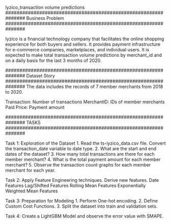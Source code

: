 Iyzico_transaction volume predictions
###############################################################
 Business Problem
###############################################################

 Iyzico is a financial technology company that facilitates the online shopping experience for both buyers and sellers.
 It provides payment infrastructure for e-commerce companies, marketplaces, and individual users.
 It is expected to make total transaction volume predictions by merchant_id and on a daily basis for the last 3 months of 2020.


###############################################################
 Dataset Story
###############################################################
 The data includes the records of 7 member merchants from 2018 to 2020.

 Transaction: Number of transactions
 MerchantID: IDs of member merchants
 Paid Price: Payment amount

###############################################################
 TASKS
###############################################################

 Task 1: Exploration of the Dataset
             1. Read the ts-iyzico_data.csv file. Convert the transaction_date variable to date type.
             2. What are the start and end dates of the dataset?
             3. How many total transactions are there for each member merchant?
             4. What is the total payment amount for each member merchant?
             5. Observe the transaction count graphs for each member merchant for each year.

 Task 2: Apply Feature Engineering techniques. Derive new features.
             Date Features
             Lag/Shifted Features
             Rolling Mean Features
             Exponentially Weighted Mean Features

 Task 3: Preparation for Modeling
             1. Perform One-hot encoding.
             2. Define Custom Cost Functions.
             3. Split the dataset into train and validation sets.

 Task 4: Create a LightGBM Model and observe the error value with SMAPE.
